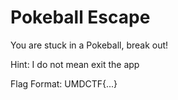 # Pokeball Escape

You are stuck in a Pokeball, break out!

Hint: I do not mean exit the app

Flag Format: UMDCTF{...}
